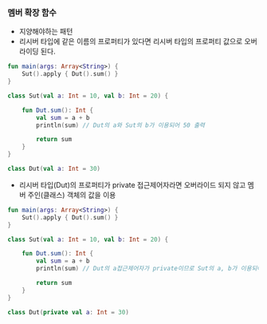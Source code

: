 ### 멤버 확장 함수

- 지양해야하는 패턴
- 리시버 타입에 같은 이름의 프로퍼티가 있다면 리시버 타입의 프로퍼티 값으로 오버라이딩 된다.

```kotlin
fun main(args: Array<String>) {
    Sut().apply { Dut().sum() }
}

class Sut(val a: Int = 10, val b: Int = 20) {

    fun Dut.sum(): Int {
        val sum = a + b
        println(sum) // Dut의 a와 Sut의 b가 이용되어 50 출력

        return sum
    }
}

class Dut(val a: Int = 30)
```

- 리시버 타입(Dut)의 프로퍼티가 private 접근제어자라면 오버라이드 되지 않고 멤버 주인(클래스) 객체의 값을 이용

```kotlin
fun main(args: Array<String>) {
    Sut().apply { Dut().sum() }
}

class Sut(val a: Int = 10, val b: Int = 20) {

    fun Dut.sum(): Int {
        val sum = a + b
        println(sum) // Dut의 a접근제어자가 private이므로 Sut의 a, b가 이용되어 30 출력

        return sum
    }
}

class Dut(private val a: Int = 30)
```
